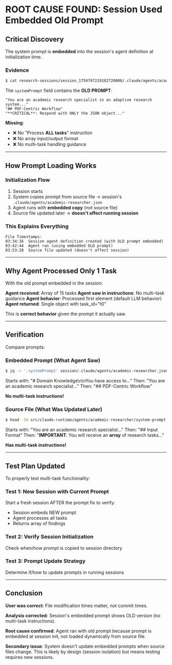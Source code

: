 # ROOT CAUSE FOUND: Session Used Embedded Old Prompt

## Critical Discovery

The system prompt is **embedded** into the session's agent definition at initialization time.

### Evidence

```bash
$ cat research-sessions/session_1759797219182720000/.claude/agents/academic-researcher.json
```

The `systemPrompt` field contains the **OLD PROMPT**:

```
"You are an academic research specialist in an adaptive research system..."
"## PDF-Centric Workflow"
"**CRITICAL**: Respond with ONLY the JSON object..."
```

**Missing**:
- ❌ No "Process **ALL tasks**" instruction
- ❌ No array input/output format
- ❌ No multi-task handling guidance

---

## How Prompt Loading Works

### Initialization Flow

1. Session starts
2. System copies prompt from source file → session's `.claude/agents/academic-researcher.json`
3. Agent runs with **embedded copy** (not source file)
4. Source file updated later → **doesn't affect running session**

### This Explains Everything

```
File Timestamps:
03:34:16  Session agent definition created (with OLD prompt embedded)
03:42:44  Agent ran (using embedded OLD prompt)
03:53:28  Source file updated (doesn't affect session)
```

---

## Why Agent Processed Only 1 Task

With the old prompt embedded in the session:

**Agent received**: Array of 15 tasks
**Agent saw in instructions**: No multi-task guidance
**Agent behavior**: Processed first element (default LLM behavior)
**Agent returned**: Single object with task_id="t0"

This is **correct behavior** given the prompt it actually saw.

---

## Verification

Compare prompts:

### Embedded Prompt (What Agent Saw)
```bash
$ jq -r '.systemPrompt' session/.claude/agents/academic-researcher.json | head -10
```
Starts with: "# Domain Knowledge\n\nYou have access to..."
Then: "You are an academic research specialist..."
Then: "## PDF-Centric Workflow"

**No multi-task instructions!**

### Source File (What Was Updated Later)
```bash
$ head -10 src/claude-runtime/agents/academic-researcher/system-prompt.md
```
Starts with: "You are an academic research specialist..."
Then: "## Input Format"
Then: "**IMPORTANT**: You will receive an **array** of research tasks..."

**Has multi-task instructions!**

---

## Test Plan Updated

To properly test multi-task functionality:

### Test 1: New Session with Current Prompt
Start a fresh session AFTER the prompt fix to verify:
- Session embeds NEW prompt
- Agent processes all tasks
- Returns array of findings

### Test 2: Verify Session Initialization
Check when/how prompt is copied to session directory

### Test 3: Prompt Update Strategy
Determine if/how to update prompts in running sessions

---

## Conclusion

**User was correct**: File modification times matter, not commit times.

**Analysis corrected**: Session's embedded prompt shows OLD version (no multi-task instructions).

**Root cause confirmed**: Agent ran with old prompt because prompt is embedded at session init, not loaded dynamically from source file.

**Secondary issue**: System doesn't update embedded prompts when source files change. This is likely by design (session isolation) but means testing requires new sessions.
